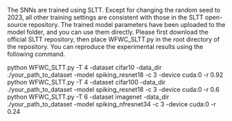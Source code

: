 The SNNs are trained using SLTT. Except for changing the random seed to 2023, all other training settings are consistent with those in the SLTT open-source repository. The trained model parameters have been uploaded to the model folder, and you can use them directly. Please first download the official SLTT repository, then place WFWC_SLTT.py in the root directory of the repository. You can reproduce the experimental results using the following command.

python WFWC_SLTT.py -T 4 -dataset cifar10 -data_dir ./your_path_to_dataset -model spiking_resnet18 -c 3 -device cuda:0 -r 0.92
python WFWC_SLTT.py -T 4 -dataset cifar100 -data_dir ./your_path_to_dataset -model spiking_resnet18 -c 3 -device cuda:0 -r 0.6
python WFWC_SLTT.py -T 6 -dataset imagenet -data_dir ./your_path_to_dataset -model spiking_nfresnet34 -c 3 -device cuda:0 -r 0.24
